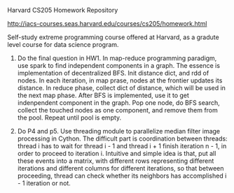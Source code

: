 Harvard CS205 Homework Repository  

http://iacs-courses.seas.harvard.edu/courses/cs205/homework.html  

Self-study extreme programming course offered at Harvard, as a gradute level course for data science program. 

1. Do the final question in HW1. In map-reduce programming paradigm, use spark to find independent components in a graph. The essence is implementation of decentralized BFS. Init distance dict, and rdd of nodes. In each iteration, in map prase, nodes at the frontier updates its distance. In reduce phase, collect dict of distance, which will be used in the next map phase. After BFS is implemented, use it to get indenpendent component in the graph. Pop one node, do BFS search, collect the touched nodes as one component, and remove them from the pool. Repeat until pool is empty. 

2. Do P4 and p5. Use threading module to parallelize median filter image processing in Cython. The difficult part is coordination between threads: thread i has to wait for thread i - 1 and thread i + 1 finish iteration n - 1, in order to proceed to iteration i. Intuitive and simple idea is that, put all these events into a matrix, with different rows representing different iterations and different columns for different iterations, so that between proceeding, thread can check whether its neighbors has accomplished i - 1 iteration or not. 
